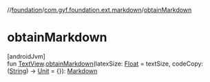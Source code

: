 //[foundation](../../index.md)/[com.gyf.foundation.ext.markdown](index.md)/[obtainMarkdown](obtain-markdown.md)

# obtainMarkdown

[androidJvm]\
fun [TextView](https://developer.android.com/reference/kotlin/android/widget/TextView.html).[obtainMarkdown](obtain-markdown.md)(latexSize: [Float](https://kotlinlang.org/api/core/kotlin-stdlib/kotlin/-float/index.html) = textSize, codeCopy: ([String](https://kotlinlang.org/api/core/kotlin-stdlib/kotlin/-string/index.html)) -&gt; [Unit](https://kotlinlang.org/api/core/kotlin-stdlib/kotlin/-unit/index.html) = {}): [Markdown](-markdown/index.md)